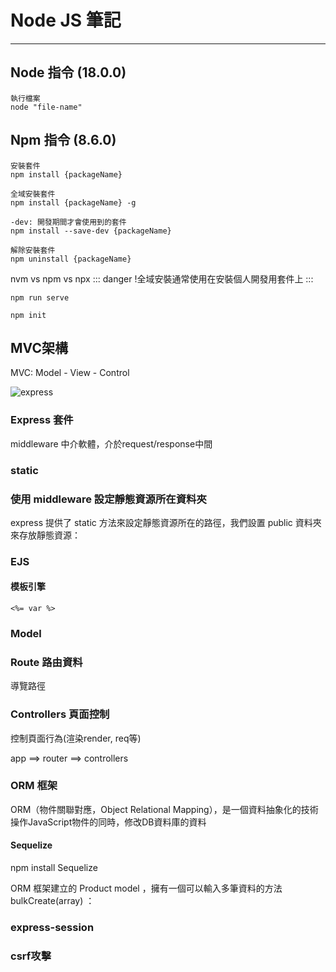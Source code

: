 # Node JS 筆記 

---
## Node 指令 (18.0.0)
```
執行檔案
node "file-name"
```
## Npm 指令 (8.6.0)
```
安裝套件
npm install {packageName}

全域安裝套件
npm install {packageName} -g

-dev: 開發期間才會使用到的套件
npm install --save-dev {packageName}

解除安裝套件
npm uninstall {packageName}
```
nvm vs npm vs npx
::: danger
!全域安裝通常使用在安裝個人開發用套件上
:::
```
npm run serve

npm init
```
## MVC架構
MVC: Model - View - Control

![express](https://mdn.mozillademos.org/files/14456/MVC%20Express.png)


### Express 套件

middleware 中介軟體，介於request/response中間

### static 
### 使用 middleware 設定靜態資源所在資料夾

express 提供了 static 方法來設定靜態資源所在的路徑，我們設置 public 資料夾來存放靜態資源：

### EJS

#### 模板引擎
```
<%= var %>
```


### Model

### Route 路由資料
導覽路徑

### Controllers 頁面控制
控制頁面行為(渲染render, req等)


app ==> router ==> controllers

### ORM 框架

ORM（物件關聯對應，Object Relational Mapping），是一個資料抽象化的技術
操作JavaScript物件的同時，修改DB資料庫的資料

#### Sequelize

npm install Sequelize


ORM 框架建立的 Product model ，擁有一個可以輸入多筆資料的方法 bulkCreate(array) ：

### express-session 

### csrf攻擊
